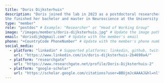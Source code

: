 ```yaml
---
title: "Doris Dijksterhuis"
description: "Doris joined the lab in 2023 as a postdoctoral researcher. 
She finished her bachelor and master in Neuroscience at the University of Amsterdam and did her PhD in the Vision & Cognition lab at the Netherlands Institute of Neuroscience in Amsterdam. Doris' main topic of interest is how single neurons facilitate information representation in the brain. Currently, she is studying how single units from the medial temporal lobe contribute to conceptual representations during reading."
type: "member"
role: "postdoc" # Example: "Researcher" or "Head of Working Group"
image: "/images/members/doris-dijksterhuis.jpg" # Update the image path for the member
email: "dorisdijk@gmail.com" # Update with the member's email
phone: "+CountryCode PhoneNumber" # Update with the member's phone number
social_media:
  - platform: "linkedin" # Supported platforms: linkedin, github, twitter, etc.
    url: "https://www.linkedin.com/in/doris-dijksterhuis-2b4698a4/"
  - platform: "researchgate"
    url: "https://www.researchgate.net/profile/Doris-Dijksterhuis-2"
  - platform: "google-scholar"
    url: "https://scholar.google.com/citations?user=BBUjmJcAAAAJ&hl=nl"
---
```

